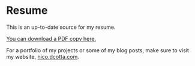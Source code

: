 # Resume

This is an up-to-date source for my resume. 

[You can download a PDF copy here.](https://github.com/Cottand/resume/raw/master/out/nicoDCottaResume.pdf)


For a portfolio of my projects or some of my blog posts, make sure to visit my website, [nico.dcotta.com](https://nico.dcotta.com/#about).
